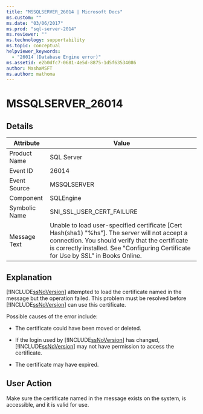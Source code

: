```yaml
---
title: "MSSQLSERVER_26014 | Microsoft Docs"
ms.custom: ""
ms.date: "03/06/2017"
ms.prod: "sql-server-2014"
ms.reviewer: ""
ms.technology: supportability
ms.topic: conceptual
helpviewer_keywords: 
  - "26014 (Database Engine error)"
ms.assetid: e2b0dfc7-0681-4e5d-8875-1d5f63534086
author: MashaMSFT
ms.author: mathoma
---
```

# MSSQLSERVER_26014
    
## Details  
  
|Attribute|Value|  
|-|-|  
|Product Name|SQL Server|  
|Event ID|26014|  
|Event Source|MSSQLSERVER|  
|Component|SQLEngine|  
|Symbolic Name|SNI_SSL_USER_CERT_FAILURE|  
|Message Text|Unable to load user-specified certificate [Cert Hash(sha1) "%hs"]. The server will not accept a connection. You should verify that the certificate is correctly installed. See "Configuring Certificate for Use by SSL" in Books Online.|  
  
## Explanation  
 [!INCLUDE[ssNoVersion](../../includes/ssnoversion-md.md)] attempted to load the certificate named in the message but the operation failed. This problem must be resolved before [!INCLUDE[ssNoVersion](../../includes/ssnoversion-md.md)] can use this certificate.  
  
 Possible causes of the error include:  
  
-   The certificate could have been moved or deleted.  
  
-   If the login used by [!INCLUDE[ssNoVersion](../../includes/ssnoversion-md.md)] has changed, [!INCLUDE[ssNoVersion](../../includes/ssnoversion-md.md)] may not have permission to access the certificate.  
  
-   The certificate may have expired.  
  
## User Action  
 Make sure the certificate named in the message exists on the system, is accessible, and it is valid for use.  
  
  
